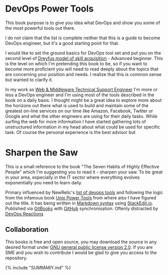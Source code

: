 DevOps Power Tools
=======

This book purpose is to give you idea what DevOps and show you some of the most powerful tools out there.

I do not claim that the list is complete neither that this is a guide to become DevOps engineer, but it's a good starting point for that.

I would like to set the ground basics for DevOps tool set and put you on the second level of [Dreyfus model of skill acquisition](http://en.wikipedia.org/wiki/Dreyfus_model_of_skill_acquisition) - Advanced beginner. This is the level on which I'm pretending this book to be, so if you want to become more proficient you will need to read deeply about the topics that are concerning your position and needs. I realize that this is common sense but wanted to clarify it.

In my work as [Web & Middleware Technical Support Engineer](http://linkedin.com/in/miglen) I'm more or less a DevOps engineer and I'm using most of the tools described in the book on a daily basis. I thought might be a great idea to explore more about the horizons out there what is used to build and maintain some of the greatest on-line services on our time like Amazon, Facebook, Twitter or Google and what the other engineers are using for their daily tasks. While surfing the web for more information I have started gathering lots of unstructured information in my head about what could be used for specific task. Of course the personal experience is the best advisor but

# Sharpen the Saw
This is a small reference to the book "The Seven Habits of Highly Effective People" which I'm suggesting you to read it - sharpen your saw. To be great in your area, especially in the IT sector where everything evolves exponentially you need to learn daily.

Primary influenced by NewRelic's [list of devops tools](http://newrelic.com/devops/toolset) and following the logic from the infamous book [Unix Power Tools](http://shop.oreilly.com/product/9780596003302.do) from where also I have figured out the title. It has being written in [Markdown syntax](http://daringfireball.net/projects/markdown/syntax) using [StackEdit.io](http://stackedit.io). Published via [GitBooks](https://www.gitbook.com/@miglen) with [GitHub](http://github.com/miglen) synchronisation. Oftenly distracted by [DevOps Reactions](http://devopsreactions.tumblr.com/)

## Collaboration
This books is free and open source, you may download the source in any desired format under [GNU general public license version 2.0](https://github.com/miglen/devops-power-tools/blob/master/LICENSE).
If you are SME and you wish to contribute I would be glad to give you access to the repository.

{% include "SUMMARY.md" %}
